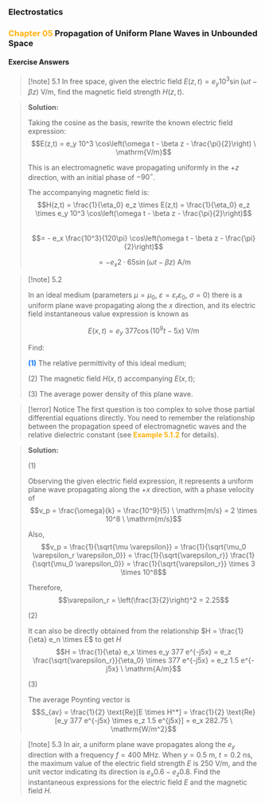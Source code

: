 ### Electrostatics

### <span style="font-weight:bold; color:rgb(255, 177, 10)">Chapter 05</span> Propagation of Uniform Plane Waves in Unbounded Space

#### Exercise Answers

> [!note] 5.1
> In free space, given the electric field $E(z,t) = e_y 10^3 \sin(\omega t - \beta z)$ V/m, find the magnetic field strength $H(z,t)$.

> **Solution:**
>  
> Taking the cosine as the basis, rewrite the known electric field expression:  
> $$E(z,t) = e_y 10^3 \cos\left(\omega t - \beta z - \frac{\pi}{2}\right) \ \mathrm{V/m}$$  
>  
> This is an electromagnetic wave propagating uniformly in the $+z$ direction, with an initial phase of $-90^\circ$.  
>  
> The accompanying magnetic field is:  
> $$H(z,t) = \frac{1}{\eta_0} e_z \times E(z,t) = \frac{1}{\eta_0} e_z \times e_y 10^3 \cos\left(\omega t - \beta z - \frac{\pi}{2}\right)$$  
> $$= - e_x \frac{10^3}{120\pi} \cos\left(\omega t - \beta z - \frac{\pi}{2}\right)$$
>
>$$= - e_x 2 \cdot 65 \sin(\omega t - \beta z) \ \mathrm{A/m}$$

> [!note] 5.2
>
> In an ideal medium (parameters $\mu = \mu_0$, $\varepsilon = \varepsilon_r \varepsilon_0$, $\sigma = 0$) there is a uniform plane wave propagating along the $x$ direction, and its electric field instantaneous value expression is known as  
>
> $$E(x,t) = e_y\ 377 \cos(10^9 t - 5x)\ \mathrm{V/m}$$  
>
> Find:  
>
> <span style="font-weight:bold; color:rgb(10, 112, 255)">(1)</span> The relative permittivity of this ideal medium;  
>
> (2) The magnetic field $H(x,t)$ accompanying $E(x,t)$;  
>
> (3) The average power density of this plane wave.

>[!error] Notice
> The first question is too complex to solve those partial differential equations directly. You need to remember the relationship between the propagation speed of electromagnetic waves and the relative dielectric constant (see <span style="font-weight:bold; color:rgb(255, 177, 10)">Example 5.1.2</span> for details).

> **Solution:**
>
>(1)
>
> Observing the given electric field expression, it represents a uniform plane wave propagating along the $+x$ direction, with a phase velocity of  
> $$v_p = \frac{\omega}{k} = \frac{10^9}{5} \ \mathrm{m/s} = 2 \times 10^8 \ \mathrm{m/s}$$  
>
> Also,  
> $$v_p = \frac{1}{\sqrt{\mu \varepsilon}} = \frac{1}{\sqrt{\mu_0 \varepsilon_r \varepsilon_0}} = \frac{1}{\sqrt{\varepsilon_r}} \frac{1}{\sqrt{\mu_0 \varepsilon_0}} = \frac{1}{\sqrt{\varepsilon_r}} \times 3 \times 10^8$$  
>
> Therefore,  
> $$\varepsilon_r = \left(\frac{3}{2}\right)^2 = 2.25$$
>
> (2)
>
> It can also be directly obtained from the relationship $H = \frac{1}{\eta} e_n \times E$ to get $H$  
> $$H = \frac{1}{\eta} e_x \times e_y 377 e^{-j5x} = e_z \frac{\sqrt{\varepsilon_r}}{\eta_0} \times 377 e^{-j5x} = e_z 1.5 e^{-j5x} \ \mathrm{A/m}$$
>
> (3)
>
> The average Poynting vector is  
> $$S_{av} = \frac{1}{2} \text{Re}[E \times H^*] = \frac{1}{2} \text{Re}[e_y 377 e^{-j5x} \times e_z 1.5 e^{j5x}] = e_x 282.75 \ \mathrm{W/m^2}$$

> [!note] 5.3
> In air, a uniform plane wave propagates along the $e_y$ direction with a frequency $f = 400$ MHz. When $y = 0.5$ m, $t = 0.2$ ns, the maximum value of the electric field strength $E$ is $250$ V/m, and the unit vector indicating its direction is $e_x 0.6 - e_z 0.8$. Find the instantaneous expressions for the electric field $E$ and the magnetic field $H$.

